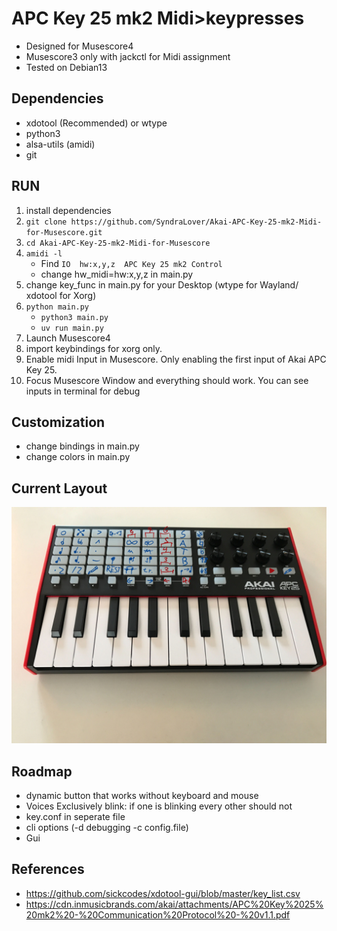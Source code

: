 # APC Key 25 mk2 Midi>keypresses
- Designed for Musescore4
- Musescore3 only with jackctl for Midi assignment
- Tested on Debian13

## Dependencies
- xdotool (Recommended) or wtype
- python3
- alsa-utils (amidi)
- git

## RUN
1. install dependencies
2. `git clone https://github.com/SyndraLover/Akai-APC-Key-25-mk2-Midi-for-Musescore.git`
3. `cd Akai-APC-Key-25-mk2-Midi-for-Musescore`
4. `amidi -l`
    - Find `IO  hw:x,y,z  APC Key 25 mk2 Control`
    - change hw_midi=hw:x,y,z in main.py
5. change key_func in main.py for your Desktop (wtype for Wayland/ xdotool for Xorg)
6. `python main.py`
    - `python3 main.py`
    - `uv run main.py`
7. Launch Musescore4
8. import keybindings for xorg only.
9. Enable midi Input in Musescore. Only enabling the first input of Akai APC Key 25.
10. Focus Musescore Window and everything should work. You can see inputs in terminal for debug

## Customization
- change bindings in main.py
- change colors in main.py
## Current Layout
![Current Layout](Layout.png)
## Roadmap
- dynamic button that works without keyboard and mouse
- Voices Exclusively blink: if one is blinking every other should not
- key.conf in seperate file
- cli options (-d debugging -c config.file)
- Gui

## References
- https://github.com/sickcodes/xdotool-gui/blob/master/key_list.csv
- https://cdn.inmusicbrands.com/akai/attachments/APC%20Key%2025%20mk2%20-%20Communication%20Protocol%20-%20v1.1.pdf